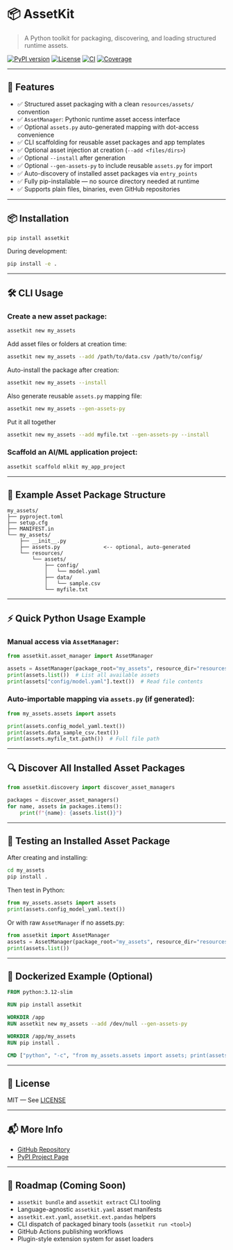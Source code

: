 # 📦 AssetKit

> A Python toolkit for packaging, discovering, and loading structured runtime assets.

[![PyPI version](https://img.shields.io/pypi/v/assetkit)](https://pypi.org/project/assetkit/)
[![License](https://img.shields.io/pypi/l/assetkit)](https://github.com/docdann/assetkit/blob/main/LICENSE)
[![CI](https://github.com/docdann/assetkit/actions/workflows/ci.yml/badge.svg)](https://github.com/docdann/assetkit/actions/workflows/ci.yml)
[![Coverage](https://codecov.io/gh/docdann/assetkit/branch/main/graph/badge.svg)](https://codecov.io/gh/docdann/assetkit)

---

## 🚀 Features

- ✅ Structured asset packaging with a clean `resources/assets/` convention  
- ✅ `AssetManager`: Pythonic runtime asset access interface  
- ✅ Optional `assets.py` auto-generated mapping with dot-access convenience  
- ✅ CLI scaffolding for reusable asset packages and app templates  
- ✅ Optional asset injection at creation (`--add <files/dirs>`)  
- ✅ Optional `--install` after generation  
- ✅ Optional `--gen-assets-py` to include reusable `assets.py` for import  
- ✅ Auto-discovery of installed asset packages via `entry_points`  
- ✅ Fully pip-installable — no source directory needed at runtime  
- ✅ Supports plain files, binaries, even GitHub repositories  

---

## 📦 Installation

```bash
pip install assetkit
```

During development:
```bash
pip install -e .
```

---

## 🛠 CLI Usage

### Create a new asset package:

```bash
assetkit new my_assets
```

Add asset files or folders at creation time:

```bash
assetkit new my_assets --add /path/to/data.csv /path/to/config/
```

Auto-install the package after creation:

```bash
assetkit new my_assets --install
```

Also generate reusable `assets.py` mapping file:

```bash
assetkit new my_assets --gen-assets-py
```

Put it all together

```bash
assetkit new my_assets --add myfile.txt --gen-assets-py --install
```

### Scaffold an AI/ML application project:

```bash
assetkit scaffold mlkit my_app_project
```

---

## 📂 Example Asset Package Structure

```
my_assets/
├── pyproject.toml
├── setup.cfg
├── MANIFEST.in
└── my_assets/
    ├── __init__.py
    ├── assets.py              <-- optional, auto-generated
    └── resources/
        └── assets/
            ├── config/
            │   └── model.yaml
            ├── data/
            │   └── sample.csv
            └── myfile.txt
```

---

## ⚡ Quick Python Usage Example

### Manual access via `AssetManager`:
```python
from assetkit.asset_manager import AssetManager

assets = AssetManager(package_root="my_assets", resource_dir="resources/assets")
print(assets.list())  # List all available assets
print(assets["config/model.yaml"].text())  # Read file contents
```

### Auto-importable mapping via `assets.py` (if generated):

```python
from my_assets.assets import assets

print(assets.config_model_yaml.text())
print(assets.data_sample_csv.text())
print(assets.myfile_txt.path())  # Full file path
```

---

## 🔍 Discover All Installed Asset Packages

```python
from assetkit.discovery import discover_asset_managers

packages = discover_asset_managers()
for name, assets in packages.items():
    print(f"{name}: {assets.list()}")
```

---

## 🧪 Testing an Installed Asset Package

After creating and installing:
```bash
cd my_assets
pip install .
```

Then test in Python:

```python
from my_assets.assets import assets
print(assets.config_model_yaml.text())
```

Or with raw `AssetManager` if no assets.py:
```python
from assetkit import AssetManager
assets = AssetManager(package_root="my_assets", resource_dir="resources/assets")
print(assets.list())
```

---

## 🐳 Dockerized Example (Optional)

```dockerfile
FROM python:3.12-slim

RUN pip install assetkit

WORKDIR /app
RUN assetkit new my_assets --add /dev/null --gen-assets-py

WORKDIR /app/my_assets
RUN pip install .

CMD ["python", "-c", "from my_assets.assets import assets; print(assets.myfile_txt.text())"]
```

---

## 📄 License

MIT — See [LICENSE](LICENSE)

---

## 📬 More Info

- [GitHub Repository](https://github.com/docdann/assetkit)
- [PyPI Project Page](https://pypi.org/project/assetkit/)

---

## 🏁 Roadmap (Coming Soon)

- `assetkit bundle` and `assetkit extract` CLI tooling  
- Language-agnostic `assetkit.yaml` asset manifests  
- `assetkit.ext.yaml`, `assetkit.ext.pandas` helpers  
- CLI dispatch of packaged binary tools (`assetkit run <tool>`)  
- GitHub Actions publishing workflows  
- Plugin-style extension system for asset loaders